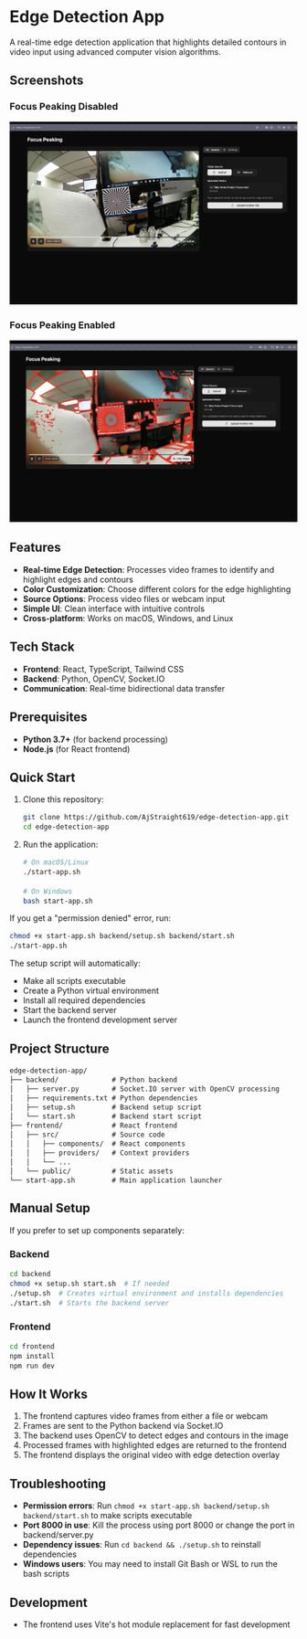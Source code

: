 # Edge Detection App

A real-time edge detection application that highlights detailed contours in video input using advanced computer vision algorithms.

## Screenshots

### Focus Peaking Disabled
![Focus Peaking Disabled](screenshots/without-peaking.png)

### Focus Peaking Enabled
![Focus Peaking Enabled](screenshots/with-peaking.png)

## Features

- **Real-time Edge Detection**: Processes video frames to identify and highlight edges and contours
- **Color Customization**: Choose different colors for the edge highlighting
- **Source Options**: Process video files or webcam input
- **Simple UI**: Clean interface with intuitive controls
- **Cross-platform**: Works on macOS, Windows, and Linux

## Tech Stack

- **Frontend**: React, TypeScript, Tailwind CSS
- **Backend**: Python, OpenCV, Socket.IO
- **Communication**: Real-time bidirectional data transfer

## Prerequisites

- **Python 3.7+** (for backend processing)
- **Node.js** (for React frontend)

## Quick Start

1. Clone this repository:
   ```bash
   git clone https://github.com/AjStraight619/edge-detection-app.git
   cd edge-detection-app
   ```

2. Run the application:
   ```bash
   # On macOS/Linux
   ./start-app.sh
   
   # On Windows
   bash start-app.sh
   ```

If you get a "permission denied" error, run:
```bash
chmod +x start-app.sh backend/setup.sh backend/start.sh
./start-app.sh
```

The setup script will automatically:
- Make all scripts executable
- Create a Python virtual environment
- Install all required dependencies
- Start the backend server
- Launch the frontend development server

## Project Structure

```
edge-detection-app/
├── backend/             # Python backend
│   ├── server.py        # Socket.IO server with OpenCV processing
│   ├── requirements.txt # Python dependencies
│   ├── setup.sh         # Backend setup script
│   └── start.sh         # Backend start script
├── frontend/            # React frontend
│   ├── src/             # Source code
│   │   ├── components/  # React components
│   │   ├── providers/   # Context providers
│   │   └── ...
│   └── public/          # Static assets
└── start-app.sh         # Main application launcher
```

## Manual Setup

If you prefer to set up components separately:

### Backend
```bash
cd backend
chmod +x setup.sh start.sh  # If needed
./setup.sh  # Creates virtual environment and installs dependencies
./start.sh  # Starts the backend server
```

### Frontend
```bash
cd frontend
npm install
npm run dev
```

## How It Works

1. The frontend captures video frames from either a file or webcam
2. Frames are sent to the Python backend via Socket.IO
3. The backend uses OpenCV to detect edges and contours in the image
4. Processed frames with highlighted edges are returned to the frontend
5. The frontend displays the original video with edge detection overlay

## Troubleshooting

- **Permission errors**: Run `chmod +x start-app.sh backend/setup.sh backend/start.sh` to make scripts executable
- **Port 8000 in use**: Kill the process using port 8000 or change the port in backend/server.py
- **Dependency issues**: Run `cd backend && ./setup.sh` to reinstall dependencies
- **Windows users**: You may need to install Git Bash or WSL to run the bash scripts

## Development
- The frontend uses Vite's hot module replacement for fast development

